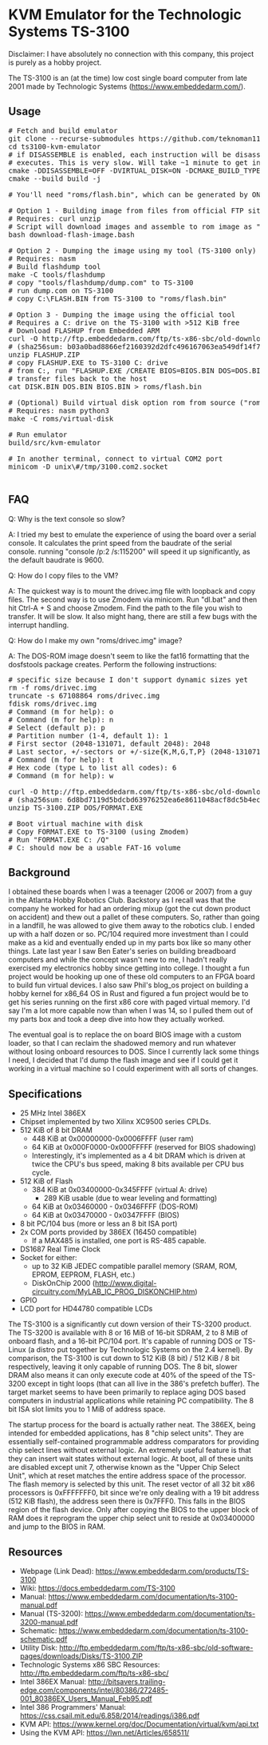 KVM Emulator for the Technologic Systems TS-3100
================================================

Disclaimer: I have absolutely no connection with this company, this project is purely as a hobby project.

The TS-3100 is an (at the time) low cost single board computer from late 2001 made by Technologic Systems (https://www.embeddedarm.com/).

Usage
-----
<pre>
# Fetch and build emulator
git clone --recurse-submodules https://github.com/teknoman117/ts3100-kvm-emulator
cd ts3100-kvm-emulator
# if DISASSEMBLE is enabled, each instruction will be disassembled to the console as the VM
# executes. This is very slow. Will take ~1 minute to get into the VM.
cmake -DDISASSEMBLE=OFF -DVIRTUAL_DISK=ON -DCMAKE_BUILD_TYPE=Release -B build .
cmake --build build -j

# You'll need "roms/flash.bin", which can be generated by ONE of the following methods:

# Option 1 - Building image from files from official FTP site
# Requires: curl unzip
# Script will download images and assemble to rom image as "roms/flash.bin"
bash download-flash-image.bash

# Option 2 - Dumping the image using my tool (TS-3100 only)
# Requires: nasm
# Build flashdump tool
make -C tools/flashdump
# copy "tools/flashdump/dump.com" to TS-3100
# run dump.com on TS-3100
# copy C:\FLASH.BIN from TS-3100 to "roms/flash.bin"

# Option 3 - Dumping the image using the official tool
# Requires a C: drive on the TS-3100 with >512 KiB free
# Download FLASHUP from Embedded ARM
curl -O http://ftp.embeddedarm.com/ftp/ts-x86-sbc/old-downloads/FLASHUP.ZIP
# (sha256sum: b03a0bad8866ef2160392d2dfc496167063ea549df14f7cd1e8aa87814c8c61f)
unzip FLASHUP.ZIP
# copy FLASHUP.EXE to TS-3100 C: drive
# from C:, run "FLASHUP.EXE /CREATE BIOS=BIOS.BIN DOS=DOS.BIN DISK=DISK.BIN"
# transfer files back to the host
cat DISK.BIN DOS.BIN BIOS.BIN > roms/flash.bin

# (Optional) Build virtual disk option rom from source ("roms/virtual-disk/option.rom")
# Requires: nasm python3
make -C roms/virtual-disk

# Run emulator
build/src/kvm-emulator

# In another terminal, connect to virtual COM2 port
minicom -D unix\#/tmp/3100.com2.socket

</pre>

FAQ
---

Q: Why is the text console so slow?

A: I tried my best to emulate the experience of using the board over a serial console. It calculates the print speed from the baudrate of the serial console. running "console /p:2 /s:115200" will speed it up significantly, as the default baudrate is 9600.

Q: How do I copy files to the VM?

A: The quickest way is to mount the drivec.img file with loopback and copy files. The second way is to use Zmodem via minicom. Run "dl.bat" and then hit Ctrl-A + S and choose Zmodem. Find the path to the file you wish to transfer. It will be slow. It also might hang, there are still a few bugs with the interrupt handling.

Q: How do I make my own "roms/drivec.img" image?

A: The DOS-ROM image doesn't seem to like the fat16 formatting that the dosfstools package creates. Perform the following instructions:

<pre>
# specific size because I don't support dynamic sizes yet
rm -f roms/drivec.img
truncate -s 67108864 roms/drivec.img
fdisk roms/drivec.img
# Command (m for help): o
# Command (m for help): n
# Select (default p): p
# Partition number (1-4, default 1): 1
# First sector (2048-131071, default 2048): 2048
# Last sector, +/-sectors or +/-size{K,M,G,T,P} (2048-131071, default 131071): 131071
# Command (m for help): t
# Hex code (type L to list all codes): 6
# Command (m for help): w

curl -O http://ftp.embeddedarm.com/ftp/ts-x86-sbc/old-downloads/Disks/TS-3100.ZIP
# (sha256sum: 6d8bd7119d5bdcbd63976252ea6e8611048acf8dc5b4ec67bf55db2f260a92bb)
unzip TS-3100.ZIP DOS/FORMAT.EXE

# Boot virtual machine with disk
# Copy FORMAT.EXE to TS-3100 (using Zmodem)
# Run "FORMAT.EXE C: /Q"
# C: should now be a usable FAT-16 volume
</pre>

Background
----------

I obtained these boards when I was a teenager (2006 or 2007) from a guy in the Atlanta Hobby Robotics Club. Backstory as I recall was that the company he worked for had an ordering mixup (got the cut down product on accident) and thew out a pallet of these computers. So, rather than going in a landfill, he was allowed to give them away to the robotics club. I ended up with a half dozen or so. PC/104 required more investment than I could make as a kid and eventually ended up in my parts box like so many other things. Late last year I saw Ben Eater's series on building breadboard computers and while the concept wasn't new to me, I hadn't really exercised my electronics hobby since getting into college. I thought a fun project would be hooking up one of these old computers to an FPGA board to build fun virtual devices. I also saw Phil's blog_os project on building a hobby kernel for x86_64 OS in Rust and figured a fun project would be to get his series running on the first x86 core with paged virtual memory. I'd say I'm a lot more capable now than when I was 14, so I pulled them out of my parts box and took a deep dive into how they actually worked.

The eventual goal is to replace the on board BIOS image with a custom loader, so that I can reclaim the shadowed memory and run whatever without losing onboard resources to DOS. Since I currently lack some things I need, I decided that I'd dump the flash image and see if I could get it working in a virtual machine so I could experiment with all sorts of changes.

Specifications
--------------
- 25 MHz Intel 386EX
- Chipset implemented by two Xilinx XC9500 series CPLDs.
- 512 KiB of 8 bit DRAM
  - 448 KiB at 0x00000000-0x0006FFFF (user ram)
  - 64 KiB at 0x000F0000-0x000FFFFF (reserved for BIOS shadowing)
  - Interestingly, it's implemented as a 4 bit DRAM which is driven at twice the CPU's bus speed, making 8 bits available per CPU bus cycle.
- 512 KiB of Flash
  - 384 KiB at 0x03400000-0x345FFFF (virtual A: drive)
    - 289 KiB usable (due to wear leveling and formatting)
  - 64 KiB at 0x03460000 - 0x0346FFFF (DOS-ROM)
  - 64 KiB at 0x03470000 - 0x0347FFFF (BIOS)
- 8 bit PC/104 bus (more or less an 8 bit ISA port)
- 2x COM ports provided by 386EX (16450 compatible)
  - If a MAX485 is installed, one port is RS-485 capable.
- DS1687 Real Time Clock
- Socket for either:
  - up to 32 KiB JEDEC compatible parallel memory (SRAM, ROM, EPROM, EEPROM, FLASH, etc.)
  - DiskOnChip 2000 (http://www.digital-circuitry.com/MyLAB_IC_PROG_DISKONCHIP.htm)
- GPIO
- LCD port for HD44780 compatible LCDs

The TS-3100 is a significantly cut down version of their TS-3200 product. The TS-3200 is available with 8 or 16 MiB of 16-bit SDRAM, 2 to 8 MiB of onboard flash, and a 16-bit PC/104 port. It's capable of running DOS or TS-Linux (a distro put together by Technologic Systems on the 2.4 kernel). By comparison, the TS-3100 is cut down to 512 KiB (8 bit) / 512 KiB / 8 bit respectively, leaving it only capable of running DOS. The 8 bit, slower DRAM also means it can only execute code at 40% of the speed of the TS-3200 except in tight loops (that can all live in the 386's prefetch buffer). The target market seems to have been primarily to replace aging DOS based computers in industrial applications while retaining PC compatibility. The 8 bit ISA slot limits you to 1 MiB of address space.

The startup process for the board is actually rather neat. The 386EX, being intended for embedded applications, has 8 "chip select units". They are essentially self-contained programmable address comparators for providing chip select lines without external logic. An extremely useful feature is that they can insert wait states without external logic. At boot, all of these units are disabled except unit 7, otherwise known as the "Upper Chip Select Unit", which at reset matches the entire address space of the processor. The flash memory is selected by this unit. The reset vector of all 32 bit x86 processors is 0xFFFFFFF0, bit since we're only dealing with a 19 bit address (512 KiB flash), the address seen there is 0x7FFF0. This falls in the BIOS region of the flash device. Only after copying the BIOS to the upper block of RAM does it reprogram the upper chip select unit to reside at 0x03400000 and jump to the BIOS in RAM.

Resources
---------
- Webpage (Link Dead): https://www.embeddedarm.com/products/TS-3100
- Wiki: https://docs.embeddedarm.com/TS-3100
- Manual: https://www.embeddedarm.com/documentation/ts-3100-manual.pdf
- Manual (TS-3200): https://www.embeddedarm.com/documentation/ts-3200-manual.pdf
- Schematic: https://www.embeddedarm.com/documentation/ts-3100-schematic.pdf
- Utility Disk: http://ftp.embeddedarm.com/ftp/ts-x86-sbc/old-software-pages/downloads/Disks/TS-3100.ZIP
- Technologic Systems x86 SBC Resources: http://ftp.embeddedarm.com/ftp/ts-x86-sbc/
- Intel 386EX Manual: http://bitsavers.trailing-edge.com/components/intel/80386/272485-001_80386EX_Users_Manual_Feb95.pdf
- Intel 386 Programmers' Manual: https://css.csail.mit.edu/6.858/2014/readings/i386.pdf
- KVM API: https://www.kernel.org/doc/Documentation/virtual/kvm/api.txt
- Using the KVM API: https://lwn.net/Articles/658511/
